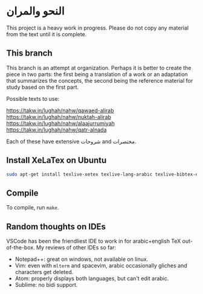 # النحو والمران

This project is a heavy work in progress. Please do not copy any material from the text until it is complete.

## This branch

This branch is an attempt at organization. Perhaps it is better to create the piece in two parts: the first being a translation of a work or an adaptation that summarizes the concepts, the second being the reference material for study based on the first part.

Possible texts to use:

https://takw.in/lughah/nahw/qawaed-alirab  
https://takw.in/lughah/nahw/nuktah-alirab  
https://takw.in/lughah/nahw/alaajurrumiyah  
https://takw.in/lughah/nahw/qatr-alnada

Each of these have extensive شروحات and مختصرات.

## Install XeLaTex on Ubuntu

```bash
sudo apt-get install texlive-xetex texlive-lang-arabic texlive-bibtex-extra biber texlive-fonts-extra
```

## Compile

To compile, run `make`.

## Random thoughts on IDEs

VSCode has been the friendliest IDE to work in for arabic+english TeX out-of-the-box. My reviews of other IDEs so far:

- Notepad++: great on windows, not available on linux.
- Vim: even with `mlterm` and spacevim, arabic occasionally gliches and characters get deleted.
- Atom: properly displays both languages, but can't edit arabic.
- Sublime: no bidi support.
